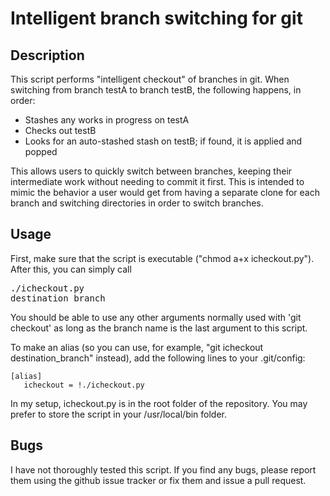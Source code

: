 Intelligent branch switching for git
====================================

Description
-----------
This script performs "intelligent checkout" of branches in git. When
switching from branch testA to branch testB, the following happens, in order:

  * Stashes any works in progress on testA
  * Checks out testB
  * Looks for an auto-stashed stash on testB; if found, it is applied and
     popped

This allows users to quickly switch between branches, keeping their
intermediate work without needing to commit it first. This is intended to
mimic the behavior a user would get from having a separate clone for each
branch and switching directories in order to switch branches.


Usage
-----
First, make sure that the script is executable ("chmod a+x icheckout.py").
After this, you can simply call <pre>./icheckout.py destination_branch</pre> You
should be able to use any other arguments normally used with 'git checkout'
as long as the branch name is the last argument to this script.


To make an alias (so you can use, for example, "git icheckout
destination_branch" instead), add the following lines to your .git/config:

    [alias]
       icheckout = !./icheckout.py

In my setup, icheckout.py is in the root folder of the repository. You may
prefer to store the script in your /usr/local/bin folder.


Bugs
----
I have not thoroughly tested this script. If you find any bugs, please report
them using the github issue tracker or fix them and issue a pull request.
